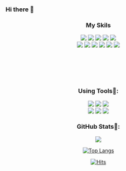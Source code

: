 ### Hi there 👋
<div align="center"> 

  ###  My Skils
  <p>
  <img src="https://img.shields.io/badge/JAVA-ff7f00?style=flat-square&logo=java&logoColor=black">
  <img src="https://img.shields.io/badge/React-61DAFB?style=flat-square&logo=React&logoColor=white">
  <img src="https://img.shields.io/badge/MySQL-4479A1?style=flat-square&logo=MySQL&logoColor=white">
  <img src="https://img.shields.io/badge/OracleSQL-F80000?style=flat-square&logo=Oracle&logoColor=white">
  <img src="https://img.shields.io/badge/javascript-black?style=flat-square&logo=javascript">
   </br>

  <img src="https://img.shields.io/badge/ckeditor4-0287D0?style=flat-square&logo=ckeditor4&logoColor=white">
  <img src="https://img.shields.io/badge/bootstrap-7952B3?style=flat-square&logo=bootstrap&logoColor=white">
  <img src="https://img.shields.io/badge/spring-6DB33F?style=flat-square&logo=spring&logoColor=white">
  <img src="https://img.shields.io/badge/html5-E34F26?style=flat-square&logo=html5&logoColor=white">
  <img src="https://img.shields.io/badge/css3-1572B6?style=flat-square&logo=css3&logoColor=white">
  <img src="https://img.shields.io/badge/node.js-339933?style=flat-square&logo=nodedotjs&logoColor=white">
</p>

  <br/>
  <br/> 
  <br/>
  <br/>

   ###  Using Tools🧰:
  
  <img src="https://img.shields.io/badge/Visual Studio Code-007ACC?style=flat-square&logo=Visual Studio Code&logoColor=white">
  <img src="https://img.shields.io/badge/Eclipse-2C2255?style=flat-square&logo=eclipseide&logoColor=white">
  <img src="https://img.shields.io/badge/GitHub-181717?style=flat-square&logo=GitHub&logoColor=white"></br>
  <img src="https://img.shields.io/badge/Amazon AWS-232F3E?style=flat-square&logo=Amazon AWS&logoColor=white"> 
  <img src="https://img.shields.io/badge/Notion-000000?style=flat-square&logo=Notion&logoColor=white">
  <img src="https://img.shields.io/badge/Figma-F24E1E?style=flat-square&logo=Figma&logoColor=white">


###  GitHub Stats🧰:

<source
  srcset="https://github-readme-stats.vercel.app/api?username=Kimhyekwan&show_icons=true"
  media="(prefers-color-scheme: light), (prefers-color-scheme: no-preference)"
/>
<img src="https://github-readme-stats.vercel.app/api?username=Kimhyekwan&theme=dark&show_icons=true" />
</picture>


[![Top Langs](https://github-readme-stats.vercel.app/api/top-langs/?username=Kimhyekwan&theme=dark&layout=donut)](https://github.com/Kimhyekwan/github-readme-stats)

[![Hits](https://hits.seeyoufarm.com/api/count/incr/badge.svg?url=https%3A%2F%2Fgithub.com%2Fayun0614%2F&count_bg=%2379C83D&title_bg=%23555555&icon=ello.svg&icon_color=%23FFFFFF&title=visit&edge_flat=true)](https://hits.seeyoufarm.com)     
  </div>
